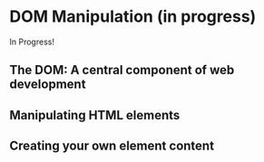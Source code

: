 # DOM Manipulation (in progress)

In Progress!


## The DOM: A central component of web development


## Manipulating HTML elements


## Creating your own element content
